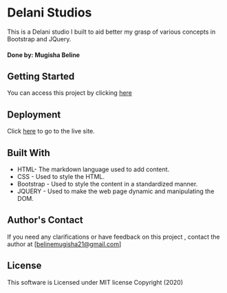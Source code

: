 # Delani Studios

This is a  Delani studio I built to aid better my grasp of various concepts in Bootstrap and JQuery.

#### Done by: Mugisha Beline

## Getting Started
You can access this project by clicking [here]("")
## Deployment

Click [here]() to go to the live site.<br>

## Built With
* HTML- The markdown language used to add content.
* CSS - Used to style the HTML.
* Bootstrap - Used to style the content in a standardized manner.
* JQUERY - Used to make the web page dynamic and manipulating the DOM.

## Author's Contact
If you need any clarifications or have feedback on this project , contact the author at [belinemugisha21@gmail.com]

## License
This software is Licensed under MIT license Copyright (2020)
